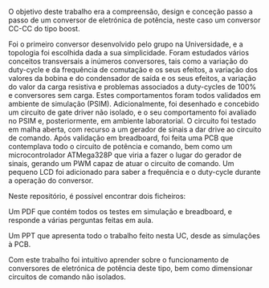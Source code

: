 O objetivo deste trabalho era a compreensão, design e conceção passo a passo de um conversor de eletrónica de potência, neste caso um conversor CC-CC do tipo boost.

Foi o primeiro conversor desenvolvido pelo grupo na Universidade, e a topologia foi escolhida dada a sua simplicidade. Foram estudados vários conceitos transversais a inúmeros conversores, tais como a variação do duty-cycle e da frequência de comutação e os seus efeitos, a variação dos valores da bobina e do condensador de saída e os seus efeitos, a variação do valor da carga resistiva e problemas associados a duty-cycles de 100% e conversores sem carga. Estes comportamentos foram todos validados em ambiente de simulação (PSIM). Adicionalmente, foi desenhado e concebido um circuito de gate driver não isolado, e o seu comportamento foi avaliado no PSIM e, posteriormente, em ambiente laboratorial. O circuito foi testado em malha aberta, com recurso a um gerador de sinais a dar drive ao circuito de comando. Após validação em breadboard, foi feita uma PCB que contemplava todo o circuito de potência e comando, bem como um microcontrolador ATMega328P que viria a fazer o lugar do gerador de sinais, gerando um PWM capaz de atuar o circuito de comando. Um pequeno LCD foi adicionado para saber a frequência e o duty-cycle durante a operação do conversor.

Neste repositório, é possível encontrar dois ficheiros:

  Um PDF que contém todos os testes em simulação e breadboard, e responde a várias perguntas feitas em aula.

  Um PPT que apresenta todo o trabalho feito nesta UC, desde as simulações à PCB.

Com este trabalho foi intuitivo aprender sobre o funcionamento de conversores de eletrónica de potência deste tipo, bem como dimensionar circuitos de comando não isolados.

